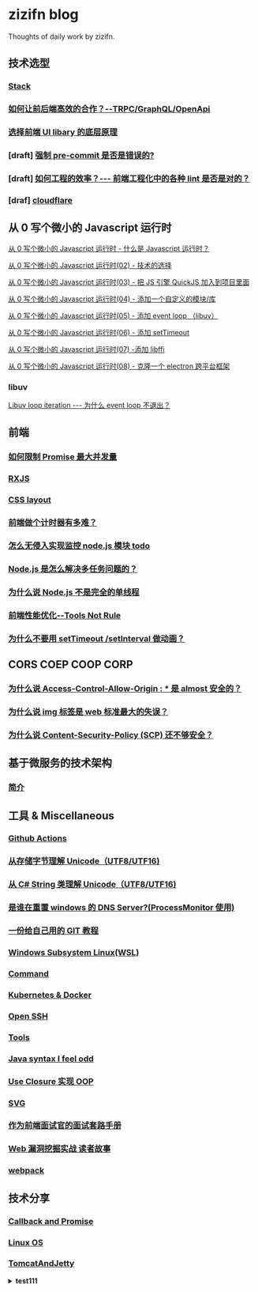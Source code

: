 # zizifn blog

Thoughts of daily work by zizifn.

## 技术选型

### [Stack](./stack/readme.md)

### [如何让前后端高效的合作？--TRPC/GraphQL/OpenApi](./froentend/trpc-graphql-openapi/readme.md)

### [选择前端 UI libary 的底层原理](./froentend/ui-libary/readme.md)

### [draft] [强制 pre-commit 是否是错误的?](./froentend/opinions/pre-commit.md)

### [draft] [如何工程的效率？--- 前端工程化中的各种 lint 是否是对的？](./froentend/opinions/over-engineer.md)

### [draf] [cloudflare](./serverless/cloudflare.md)

## 从 0 写个微小的 Javascript 运行时

[从 0 写个微小的 Javascript 运行时 - 什么是 Javascript 运行时？](./javascript-runtime/nodejs/01-什么是%20Javascript%20运行时.md)

[从 0 写个微小的 Javascript 运行时(02) - 技术的选择](./javascript-runtime/nodejs/02-技术的选择.md)

[从 0 写个微小的 Javascript 运行时(03) - 把 JS 引擎 QuickJS 加入到项目里面](./javascript-runtime/nodejs/03-把%20JS%20引擎%20QuickJS%20加入到项目里面.md)

[从 0 写个微小的 Javascript 运行时(04) - 添加一个自定义的模块/库](./javascript-runtime/nodejs/04-添加一个自定义的模块.md)

[从 0 写个微小的 Javascript 运行时(05) - 添加 event loop （libuv）](./javascript-runtime/nodejs/05-添加event-loop.md)

[从 0 写个微小的 Javascript 运行时(06) - 添加 setTimeout](./javascript-runtime/nodejs/06-添加%20setTimeout.md)

[从 0 写个微小的 Javascript 运行时(07) -添加 libffi](./javascript-runtime/nodejs/07-添加%20libffi.md)

[从 0 写个微小的 Javascript 运行时(08) - 克隆一个 electron 跨平台框架](./javascript-runtime/nodejs/08-添加%20UI%20功能.md)

### libuv
[Libuv loop iteration --- 为什么 event loop 不退出？](./javascript-runtime/libuv/event_order.md)

## 前端

### [如何限制 Promise 最大并发量](./froentend/generator/async-concurrency.md)

### [RXJS](./Miscellaneous/rxjs/readme.md)

### [CSS layout](./froentend/css_layout.md)

### [前端做个计时器有多难？](./froentend/timer/timer.md)

### [怎么无侵入实现监控 node.js 模块 todo](./froentend/opentel/readme.md)


### [Node.js 是怎么解决多任务问题的？](froentend/eventloop/eventloop.md)

### [为什么说 Node.js 不是完全的单线程](froentend/eventloop/node-single-threading.md)

### [前端性能优化--Tools Not Rule](./froentend/browser/前端性能优化.md)

### [为什么不要用 setTimeout /setInterval 做动画？](TODO)

## CORS COEP COOP CORP

### [为什么说 Access-Control-Allow-Origin : \* 是 almost 安全的？](./corss-origin/CORS1.md)

### [为什么说 img 标签是 web 标准最大的失误？](./corss-origin/CORS2-img.md)

### [为什么说 Content-Security-Policy (SCP) 还不够安全？](./corss-origin/CORP.md)

## 基于微服务的技术架构

### [简介](./架构/intro.md)



## 工具 & Miscellaneous

### [Github Actions](.\Miscellaneous\github-actions\readme.md)

### [从存储字节理解 Unicode（UTF8/UTF16)](./Miscellaneous/Unicode/Unicode.md)

### [从 C# String 类理解 Unicode（UTF8/UTF16)](./Miscellaneous/Unicode/UnicodeCSharp.md)

### [是谁在重置 windows 的 DNS Server?(ProcessMonitor 使用)](./Miscellaneous/ProcessMonitor.md)

### [一份给自己用的 GIT 教程](./Miscellaneous/git/readme.md)

### [Windows Subsystem Linux(WSL)](./Miscellaneous/WSL.MD)

### [Command](./Command/readme.md)

### [Kubernetes & Docker](./Kubernetes/readme.md)

### [Open SSH](./Miscellaneous/ssh.md)

### [Tools](./Miscellaneous/Tools.md)

### [Java syntax I feel odd](./Miscellaneous/Java.md)

### [Use Closure 实现 OOP](./Miscellaneous/closure/closure.md)

### [SVG](./Miscellaneous/svg/svg.md)

### [作为前端面试官的面试套路手册](./interview/interview.md)

### [Web 漏洞挖掘实战 读者故事](极客时间/Web漏洞挖掘实战.md)

### [webpack](./webpack/readme.md)

## 技术分享

### [Callback and Promise](./Callback_Promise_obser/readme.md)

### [Linux OS](./oslearn/readme.md)

### [TomcatAndJetty](./TomcatAndJetty/readme.md)

<details><summary><b>test111</b></summary>
1. test 
</details>
